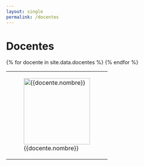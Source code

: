 ```yaml
---
layout: single
permalink: /docentes
---
```


# Docentes

<!-- TODO: Mejorar página de docentes -->

<div class="row justify-content-center">
  <table class="tg">
  <tbody>
    {% for docente in site.data.docentes %}
    <td class="tg-0lax">
      <figure class="figure text-center d-block">
        <img class="figure-img rounded img-fluid" style="height:180px;width:auto;" title="{{docente.nombre}}"
            src="{{docente.foto}}" alt="{{docente.nombre}}">
        <figcaption>
          {{docente.nombre}}
        </figcaption>
      </figure>
    </td>
    {% endfor %}
  </tbody>
  </table>
</div>